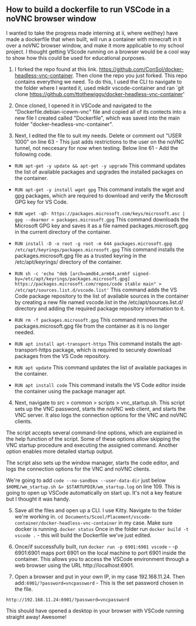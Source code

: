 
## How to build a dockerfile to run VSCode in a noVNC browser window

I wanted to take the progress made interning at ii, where we(they) have made a dockerfile that when built, will run a container with minecraft in it over a noVNC browser window, and make it more applicable to my school project. 
I thought getting VScode running on a browser would be a cool way to show how this could be used for educational purposes. 


1. I forked the repo found at this link. https://github.com/ConSol/docker-headless-vnc-container. 
Then clone the repo you just forked. This repo contains everything we need. 
To do this, I used the CLI to navigate to the folder where I wanted it, used mkdir vscode-container and ran `git clone https://github.com/ttothewiggy/docker-headless-vnc-container'

2. Once cloned, I opened it in VSCode and navigated to the "Dockerfile.debian-icewm-vnc" file and copied all of its contects into a new file I created called "Dockerfile", which was saved into the main folder "docker-headless-vnc-container". 

3. Next, I edited the file to suit my needs. 
Delete or comment out "USER 1000" on line 63 - This just adds restrictions to the user on the noVNC tunnel, not neccesary for now when testing. 
Below line 61 - Add the following code. 

- `RUN apt-get -y update && apt-get -y upgrade`
This command updates the list of available packages and upgrades the installed packages on the container.

- `RUN apt-get -y install wget gpg`
This command installs the wget and gpg packages, which are required to download and verify the Microsoft GPG key for VS Code.

- `RUN wget -qO- https://packages.microsoft.com/keys/microsoft.asc | gpg --dearmor > packages.microsoft.gpg`
This command downloads the Microsoft GPG key and saves it as a file named packages.microsoft.gpg in the current directory of the container.

- `RUN install -D -o root -g root -m 644 packages.microsoft.gpg /etc/apt/keyrings/packages.microsoft.gpg`
This command installs the packages.microsoft.gpg file as a trusted keyring in the /etc/apt/keyrings/ directory of the container.

- `RUN sh -c 'echo "deb [arch=amd64,arm64,armhf signed-by=/etc/apt/keyrings/packages.microsoft.gpg] https://packages.microsoft.com/repos/code stable main" > /etc/apt/sources.list.d/vscode.list'`
This command adds the VS Code package repository to the list of available sources in the container by creating a new file named vscode.list in the /etc/apt/sources.list.d/ directory and adding the required package repository information to it.

- `RUN rm -f packages.microsoft.gpg`
This command removes the packages.microsoft.gpg file from the container as it is no longer needed.

- `RUN apt install apt-transport-https`
This command installs the apt-transport-https package, which is required to securely download packages from the VS Code repository.

- `RUN apt update`
This command updates the list of available packages in the container.

- `RUN apt install code`
This command installs the VS Code editor inside the container using the package manager apt.

4. Next, navigate to src > common > scripts > vnc_startup.sh.
This script sets up the VNC password, starts the noVNC web client, and starts the VNC server. It also logs the connection options for the VNC and noVNC clients.

The script accepts several command-line options, which are explained in the help function of the script. Some of these options allow skipping the VNC startup procedure and executing the assigned command. Another option enables more detailed startup output.

The script also sets up the window manager, starts the code editor, and logs the connection options for the VNC and noVNC clients.

We're going to add `code --no-sandbox --user-data-dir` just below `$HOME/wm_startup.sh &> $STARTUPDIR/wm_startup.log` on line 109. 
This is going to open up VSCode automatically on start up. It's not a key feature but I thought it was handy. 

5. Save all the files and open up a CLI. I use Kitty. 
Navigate to the folder we're working in. `cd Documents/Scool/Placement/vscode-container/docker-headless-vnc-container` in my case. 
Make sure docker is running. `docker status`
Once in the folder run `docker build -t vscode .` - this will build the Dockerfile we've just edited. 

6. Once/if successfully built, run `docker run -p 6901:6901 vscode` - -p 6901:6901 maps port 6901 on the local machine to port 6901 inside the container. This allows you to access the VSCode environment through a web browser using the URL http://localhost:6901.

7. Open a browser and put in your own IP, in my case 192.168.11.24. Then add`:6901/?password=vncpassword` - This is the set password chosen in the file. 

`http://192.168.11.24:6901/?password=vncpassword`

This should have opened a desktop in your browser with VSCode running straight away! Awesome!